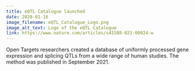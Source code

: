 ```yaml
---
title: eQTL Catalogue launched
date: 2020-01-16
image_filename: eQTL_Catalogue_Logo.png
image_alt_text: Logo of the eQTL Catalogue
link: https://www.nature.com/articles/s41588-021-00924-w
---
```

Open Targets researchers created a database of uniformly processed gene expression and splicing QTLs from a wide range of human studies. The method was published in September 2021. 
